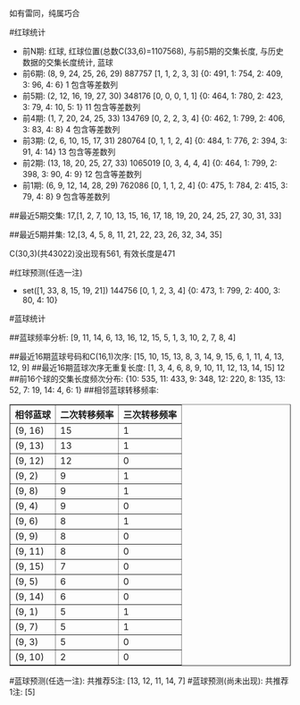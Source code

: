 <!-- 
.. title: 双色球2015018期(2015-02-10)数据分析报告
.. slug: slott-2015018-2015-02-10-report
.. date: 2015-02-11 08:00:00 UTC+08:00
.. tags: Lottery
.. link: 
.. description: 
.. type: text
-->

如有雷同，纯属巧合

<!-- TEASER_END-->

#红球统计

- 前N期: 红球, 红球位置(总数C(33,6)=1107568), 与前5期的交集长度, 与历史数据的交集长度统计, 蓝球
- 前6期: (8, 9, 24, 25, 26, 29) 887757 [1, 1, 2, 3, 3] {0: 491, 1: 754, 2: 409, 3: 96, 4: 6} 1 包含等差数列
- 前5期: (2, 12, 16, 19, 27, 30) 348176 [0, 0, 0, 1, 1] {0: 464, 1: 780, 2: 423, 3: 79, 4: 10, 5: 1} 11 包含等差数列
- 前4期: (1, 7, 20, 24, 25, 33) 134769 [0, 2, 2, 3, 4] {0: 462, 1: 799, 2: 406, 3: 83, 4: 8} 4 包含等差数列
- 前3期: (2, 6, 10, 15, 17, 31) 280764 [0, 1, 1, 2, 4] {0: 484, 1: 776, 2: 394, 3: 91, 4: 14} 13 包含等差数列
- 前2期: (13, 18, 20, 25, 27, 33) 1065019 [0, 3, 4, 4, 4] {0: 464, 1: 799, 2: 398, 3: 90, 4: 9} 12 包含等差数列
- 前1期: (6, 9, 12, 14, 28, 29) 762086 [0, 1, 1, 2, 4] {0: 475, 1: 784, 2: 415, 3: 79, 4: 8} 9 包含等差数列

##最近5期交集:
17,[1, 2, 7, 10, 13, 15, 16, 17, 18, 19, 20, 24, 25, 27, 30, 31, 33]

##最近5期并集:
12,[3, 4, 5, 8, 11, 21, 22, 23, 26, 32, 34, 35]

C(30,3)(共43022)没出现有561, 
有效长度是471

#红球预测(任选一注)

- set([1, 33, 8, 15, 19, 21]) 144756 [0, 1, 2, 3, 4] {0: 473, 1: 799, 2: 400, 3: 80, 4: 10}

#蓝球统计

##蓝球频率分析:
[9, 11, 14, 6, 13, 16, 12, 15, 5, 1, 3, 10, 2, 7, 8, 4]

##最近16期蓝球号码和C(16,1)次序:
[15, 10, 15, 13, 8, 3, 14, 9, 15, 6, 1, 11, 4, 13, 12, 9]
##最近16期蓝球次序无重复长度:
[1, 3, 4, 6, 8, 9, 10, 11, 12, 13, 14, 15] 12
##前16个球的交集长度频次分布:
{10: 535, 11: 433, 9: 348, 12: 220, 8: 135, 13: 52, 7: 19, 14: 4, 6: 1}
##相邻蓝球转移频率:
<table border="1" class="table table-striped dataframe">
  <thead>
    <tr style="text-align: right;">
      <th>相邻蓝球</th>
      <th>二次转移频率</th>
      <th>三次转移频率</th>
    </tr>
  </thead>
  <tbody>
    <tr>
      <td> (9, 16)</td>
      <td> 15</td>
      <td> 1</td>
    </tr>
    <tr>
      <td> (9, 13)</td>
      <td> 13</td>
      <td> 1</td>
    </tr>
    <tr>
      <td> (9, 12)</td>
      <td> 12</td>
      <td> 0</td>
    </tr>
    <tr>
      <td>  (9, 2)</td>
      <td>  9</td>
      <td> 1</td>
    </tr>
    <tr>
      <td>  (9, 8)</td>
      <td>  9</td>
      <td> 1</td>
    </tr>
    <tr>
      <td>  (9, 4)</td>
      <td>  9</td>
      <td> 0</td>
    </tr>
    <tr>
      <td>  (9, 6)</td>
      <td>  8</td>
      <td> 1</td>
    </tr>
    <tr>
      <td>  (9, 9)</td>
      <td>  8</td>
      <td> 0</td>
    </tr>
    <tr>
      <td> (9, 11)</td>
      <td>  8</td>
      <td> 0</td>
    </tr>
    <tr>
      <td> (9, 15)</td>
      <td>  7</td>
      <td> 0</td>
    </tr>
    <tr>
      <td>  (9, 5)</td>
      <td>  6</td>
      <td> 0</td>
    </tr>
    <tr>
      <td> (9, 14)</td>
      <td>  6</td>
      <td> 0</td>
    </tr>
    <tr>
      <td>  (9, 1)</td>
      <td>  5</td>
      <td> 1</td>
    </tr>
    <tr>
      <td>  (9, 7)</td>
      <td>  5</td>
      <td> 1</td>
    </tr>
    <tr>
      <td>  (9, 3)</td>
      <td>  5</td>
      <td> 0</td>
    </tr>
    <tr>
      <td> (9, 10)</td>
      <td>  2</td>
      <td> 0</td>
    </tr>
  </tbody>
</table>
#蓝球预测(任选一注):
共推荐5注: [13, 12, 11, 14, 7]
#蓝球预测(尚未出现):
共推荐1注: [5]

